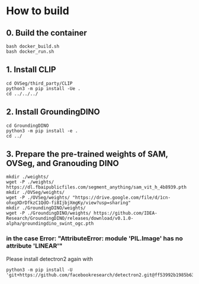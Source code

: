 # How to build

## 0. Build the container
```
bash docker_build.sh
bash docker_run.sh
```


## 1. Install CLIP
```
cd OVSeg/third_party/CLIP
python3 -m pip install -Ue .
cd ../../../
```
## 2. Install GroundingDINO
```
cd GroundingDINO
python3 -m pip install -e .
cd ../
```
## 3. Prepare the pre-trained weights of SAM, OVSeg, and Granouding DINO
```
mkdir ./weights/
wget -P ./weights/ https://dl.fbaipublicfiles.com/segment_anything/sam_vit_h_4b8939.pth
mkdir ./OVSeg/weights/
wget -P ./OVSeg/weights/ "https://drive.google.com/file/d/1cn-ohxgXDrDfkzC1QdO-fi8IjbjXmgKy/view?usp=sharing"
mkdir ./GroundingDINO/weights/
wget -P ./GroundingDINO/weights/ https://github.com/IDEA-Research/GroundingDINO/releases/download/v0.1.0-alpha/groundingdino_swint_ogc.pth
```

### in the case Error: "AttributeError: module 'PIL.Image' has no attribute 'LINEAR'"
Please install detectron2 again with
```
python3 -m pip install -U 'git+https://github.com/facebookresearch/detectron2.git@ff53992b1985b63bd3262b5a36167098e3dada02'
```